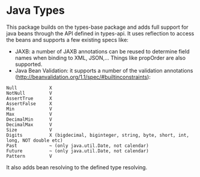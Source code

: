 # Java Types

This package builds on the types-base package and adds full support for java beans through the API defined in types-api.
It uses reflection to access the beans and supports a few existing specs like:

- JAXB: a number of JAXB annotations can be reused to determine field names when binding to XML, JSON,... Things like propOrder are also supported.
- Java Bean Validation: it supports a number of the validation annotations (http://beanvalidation.org/1.1/spec/#builtinconstraints):

```
Null			X
NotNull			V
AssertTrue		X
AssertFalse		X
Min				V
Max				V
DecimalMin		V
DecimalMax		V
Size			V
Digits			X (bigdecimal, biginteger, string, byte, short, int, long, NOT double etc)
Past			~ (only java.util.Date, not calendar)
Future			~ (only java.util.Date, not calendar)
Pattern			V
```

It also adds bean resolving to the defined type resolving.